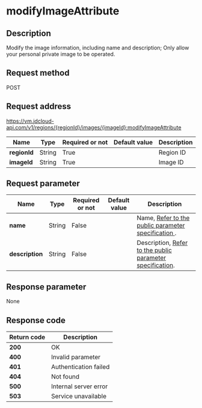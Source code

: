 # modifyImageAttribute


## Description
Modify the image information, including name and description; Only allow your personal private image to be operated.


## Request method
POST

## Request address
https://vm.jdcloud-api.com/v1/regions/{regionId}/images/{imageId}:modifyImageAttribute

|Name|Type|Required or not|Default value|Description|
|---|---|---|---|---|
|**regionId**|String|True| |Region ID|
|**imageId**|String|True| |Image ID|

## Request parameter
|Name|Type|Required or not|Default value|Description|
|---|---|---|---|---|
|**name**|String|False| |Name, <a href="http://docs.jdcloud.com/virtual-machines/api/general_parameters">Refer to the public parameter specification </a>.|
|**description**|String|False| |Description, <a href="http://docs.jdcloud.com/virtual-machines/api/general_parameters">Refer to the public parameter specification</a>.|


## Response parameter
None


## Response code
|Return code|Description|
|---|---|
|**200**|OK|
|**400**|Invalid parameter|
|**401**|Authentication failed|
|**404**|Not found|
|**500**|Internal server error|
|**503**|Service unavailable|
